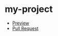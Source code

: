 # my-project
- [Preview](https://yaroslav-kononenko.github.io/my-project/)
- [Pull Request](https://github.com/yaroslav-kononenko/my-project/pull/1/files)
